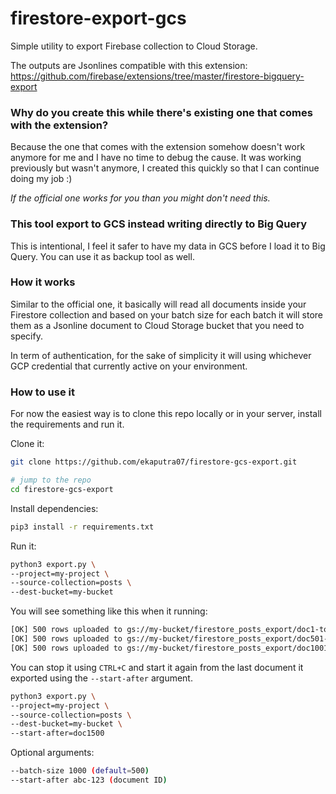 # firestore-export-gcs

Simple utility to export Firebase collection to Cloud Storage.

The outputs are Jsonlines compatible with this extension: https://github.com/firebase/extensions/tree/master/firestore-bigquery-export

### Why do you create this while there's existing one that comes with the extension?

Because the one that comes with the extension somehow doesn't work anymore for me and I have no time to debug the cause. It was working previously but wasn't anymore, I created this quickly so that I can continue doing my job :)

_If the official one works for you than you might don't need this._

### This tool export to GCS instead writing directly to Big Query

This is intentional, I feel it safer to have my data in GCS before I load it to Big Query. You can use it as backup tool as well.

### How it works

Similar to the official one, it basically will read all documents inside your Firestore collection and based on your batch size for each batch it will store them as a Jsonline document to Cloud Storage bucket that you need to specify.

In term of authentication, for the sake of simplicity it will using whichever GCP credential that currently active on your environment.

### How to use it

For now the easiest way is to clone this repo locally or in your server, install the requirements and run it.

Clone it:

```bash
git clone https://github.com/ekaputra07/firestore-gcs-export.git

# jump to the repo
cd firestore-gcs-export
```

Install dependencies:

```bash
pip3 install -r requirements.txt
```

Run it:

```bash
python3 export.py \
--project=my-project \
--source-collection=posts \
--dest-bucket=my-bucket
```

You will see something like this when it running:

```bash
[OK] 500 rows uploaded to gs://my-bucket/firestore_posts_export/doc1-to-doc500.json
[OK] 500 rows uploaded to gs://my-bucket/firestore_posts_export/doc501-to-doc1000.json
[OK] 500 rows uploaded to gs://my-bucket/firestore_posts_export/doc1001-to-doc1500.json
```

You can stop it using `CTRL+C` and start it again from the last document it exported using the `--start-after` argument.

```bash
python3 export.py \
--project=my-project \
--source-collection=posts \
--dest-bucket=my-bucket \
--start-after=doc1500
```

Optional arguments:

```bash
--batch-size 1000 (default=500)
--start-after abc-123 (document ID)
```
